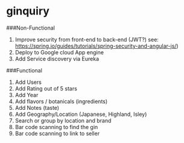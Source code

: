 # ginquiry

###Non-Functional 
1. Improve security from front-end to back-end (JWT?) see: https://spring.io/guides/tutorials/spring-security-and-angular-js/)
1. Deploy to Google cloud App engine
1. Add Service discovery via Eureka

###Functional
1. Add Users
1. Add Rating out of 5 stars
1. Add Year
1. Add flavors / botanicals (ingredients)
1. Add Notes (taste)
1. Add Geography/Location (Japanese, Highland, Isley)
1. Search or group by location and brand 
1. Bar code scanning to find the gin
1. Bar code scanning to link to seller
